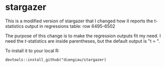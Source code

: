 # stargazer

This is a modified version of stargazer that I changed how it reports the t-statistics output in regressions table: row 6495-6502

The purpose of this change is to make the regression outputs fit my need. I need the *t*-statistics are inside parentheses, but the default output is "t = ".

To install it to your local R:

```
devtools::install_github("diengiau/stargazer)
```
